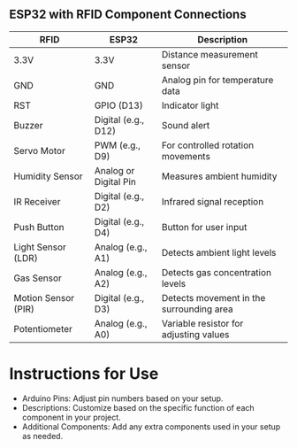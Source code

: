 ## ESP32 with RFID Component Connections

| RFID                   | ESP32                  | Description                               |
|------------------------|------------------------|-------------------------------------------|
| 3.3V                   | 3.3V                   | Distance measurement sensor               |
| GND                    | GND                    | Analog pin for temperature data           |
| RST                    | GPIO (D13)             | Indicator light                           |
| Buzzer                 | Digital (e.g., D12)    | Sound alert                               |
| Servo Motor            | PWM (e.g., D9)         | For controlled rotation movements         |
| Humidity Sensor        | Analog or Digital Pin  | Measures ambient humidity                 |
| IR Receiver            | Digital (e.g., D2)     | Infrared signal reception                 |
| Push Button            | Digital (e.g., D4)     | Button for user input                     |
| Light Sensor (LDR)     | Analog (e.g., A1)      | Detects ambient light levels              |
| Gas Sensor             | Analog (e.g., A2)      | Detects gas concentration levels          |
| Motion Sensor (PIR)    | Digital (e.g., D3)     | Detects movement in the surrounding area  |
| Potentiometer          | Analog (e.g., A0)      | Variable resistor for adjusting values    |

# Instructions for Use
* Arduino Pins: Adjust pin numbers based on your setup.
* Descriptions: Customize based on the specific function of each component in your project.
* Additional Components: Add any extra components used in your setup as needed.